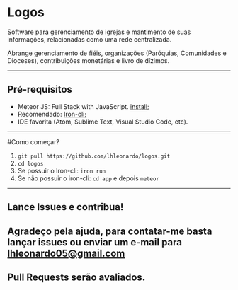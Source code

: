 Logos
===================

Software para gerenciamento de igrejas e mantimento de suas informações, relacionadas como uma rede centralizada. 

Abrange gerenciamento de fiéis, organizações (Paróquias, Comunidades e Dioceses), contribuições monetárias e livro de dízimos.

----------
Pré-requisitos
-------------

 - Meteor JS: Full Stack with JavaScript. [install](https://install.meteor.com);
 - Recomendado: [Iron-cli](https://github.com/iron-meteor/iron-cli);
 - IDE favorita (Atom, Sublime Text, Visual Studio Code, etc).
 
----------
#Como começar? 

 1. `git pull https://github.com/lhleonardo/logos.git`
 2. `cd logos`
 3. Se possuir o Iron-cli: `iron run`
 4. Se não possuir o iron-cli: `cd app` e depois `meteor`
----------
## Lance Issues e contribua!
Agradeço pela ajuda, para contatar-me basta lançar issues ou enviar um e-mail para [lhleonardo05@gmail.com]()
----------
## Pull Requests serão avaliados. ##
